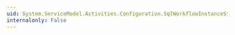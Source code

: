```yaml
---
uid: System.ServiceModel.Activities.Configuration.SqlWorkflowInstanceStoreElement.#ctor
internalonly: False
---
```

